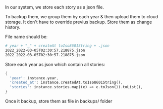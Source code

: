 In our system, we store each story as a json file.

To backup them, we group them by each year & then upload them to cloud storage. It don't have to override previus backup. Store them as change history.

File name should be:
```sh
# year + "_" + createAt toIso8601String + .json
2022_2022-03-05T02:30:57.218875.json
2022_2022-03-05T02:30:57.218875.json
```

Store each year as json which contain all stories:
```dart
{
  'year': instance.year,
  'created_at': instance.createdAt.toIso8601String(),
  'stories': instance.stories.map((e) => e.toJson()).toList(),
}
```

Once it backup, store them as file in backups/ folder
```

```